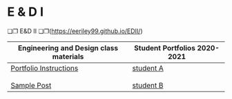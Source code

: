 # E & D I

❏❐ E&D II ❏❐(https://eeriley99.github.io/EDII/)
<table class="tg">
<thead>
  <tr>
    <th class="tg-096r">Engineering and Design class materials</th>
    <th class="tg-096r">Student Portfolios 2020-2021</th>
  </tr>
</thead>
<tbody>
  <tr>
    <td class="tg-096r"><a href="https://eeriley99.github.io/EDI/about.html" target="_blank" rel="noopener noreferrer">Portfolio Instructions</a><br><br><a href="https://eeriley99.github.io/EDI/sample.html" target="_blank" rel="noopener noreferrer">Sample Post</a></td>
    <td class="tg-096r"><a href="https://eeriley99.github.io/EDI/sample.html" target="_blank" rel="noopener noreferrer">student A</a><br><br><a href="https://eeriley99.github.io/EDI/sample.html" target="_blank" rel="noopener noreferrer">student B</a></td>
  </tr>
</tbody> 
</table>

